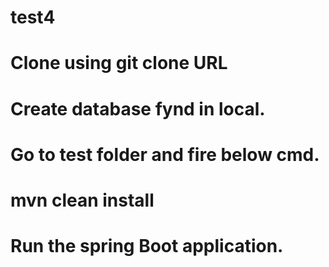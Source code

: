 # test4
# Clone using git clone URL
# Create database fynd in local.
# Go to test folder and fire below cmd.
# mvn clean install
# Run the spring Boot application.